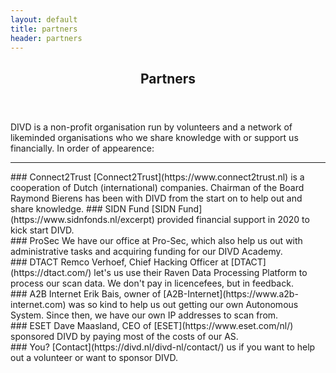 ```yaml
---
layout: default
title: partners
header: partners
---
```

<header>
	<h2>Partners</h2>
</header>
DIVD is a non-profit organisation run by volunteers and a network of likeminded organisations who we share knowledge with or support us financially. In order of appearence:
<hr>
### Connect2Trust
[Connect2Trust](https://www.connect2trust.nl) is a cooperation of Dutch (international) companies. Chairman of the Board Raymond Bierens has been with DIVD from the start on to help out and share knowledge.
### SIDN Fund
[SIDN Fund](https://www.sidnfonds.nl/excerpt) provided financial support in 2020 to kick start DIVD. <br>
### ProSec
We have our office at Pro-Sec, which also help us out with administrative tasks and acquiring funding for our DIVD Academy.<br>
### DTACT
Remco Verhoef, Chief Hacking Officer at [DTACT](https://dtact.com/) let's us use their Raven Data Processing Platform to process our scan data. We don't pay in licencefees, but in feedback.<br>
### A2B Internet
Erik Bais, owner of [A2B-Internet](https://www.a2b-internet.com) was so kind to help us out getting our own Autonomous System. Since then, we have our own IP addresses to scan from.<br>
### ESET
Dave Maasland, CEO of [ESET](https://www.eset.com/nl/) sponsored DIVD by paying most of the costs of our AS. <br>
### You?
[Contact](https://divd.nl/divd-nl/contact/) us if you want to help out a volunteer or want to sponsor DIVD. <br>


